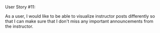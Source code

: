 User Story #11:

As a user, I would like to be able to visualize instructor posts differently so that I can make sure that I don't miss any important announcements from the instructor.

